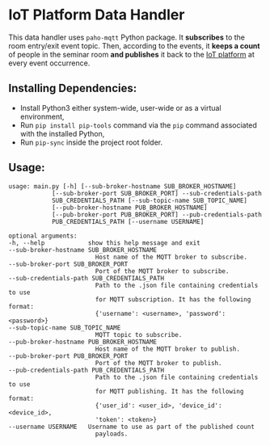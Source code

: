 # IoT Platform Data Handler
This data handler uses `paho-mqtt` Python package. It **subscribes** to the room entry/exit event topic. Then, according to the events, it **keeps a count** of people in the seminar room **and publishes** it back to the [IoT platform](iotplatform.caps.in.tum.de) at every event occurrence.

## **Installing Dependencies:**
* Install Python3 either system-wide, user-wide or as a virtual environment,
* Run `pip install pip-tools` command via the `pip` command associated with the installed Python,
* Run `pip-sync` inside the project root folder.

## **Usage:**
    usage: main.py [-h] [--sub-broker-hostname SUB_BROKER_HOSTNAME]
                [--sub-broker-port SUB_BROKER_PORT] --sub-credentials-path
                SUB_CREDENTIALS_PATH [--sub-topic-name SUB_TOPIC_NAME]
                [--pub-broker-hostname PUB_BROKER_HOSTNAME]
                [--pub-broker-port PUB_BROKER_PORT] --pub-credentials-path
                PUB_CREDENTIALS_PATH [--username USERNAME]

    optional arguments:
    -h, --help            show this help message and exit
    --sub-broker-hostname SUB_BROKER_HOSTNAME
                            Host name of the MQTT broker to subscribe.
    --sub-broker-port SUB_BROKER_PORT
                            Port of the MQTT broker to subscribe.
    --sub-credentials-path SUB_CREDENTIALS_PATH
                            Path to the .json file containing credentials to use
                            for MQTT subscription. It has the following format:
                            {'username': <username>, 'password': <password>}
    --sub-topic-name SUB_TOPIC_NAME
                            MQTT topic to subscribe.
    --pub-broker-hostname PUB_BROKER_HOSTNAME
                            Host name of the MQTT broker to publish.
    --pub-broker-port PUB_BROKER_PORT
                            Port of the MQTT broker to publish.
    --pub-credentials-path PUB_CREDENTIALS_PATH
                            Path to the .json file containing credentials to use
                            for MQTT publishing. It has the following format:
                            {'user_id': <user_id>, 'device_id': <device_id>,
                            'token': <token>}
    --username USERNAME   Username to use as part of the published count
                            payloads.
